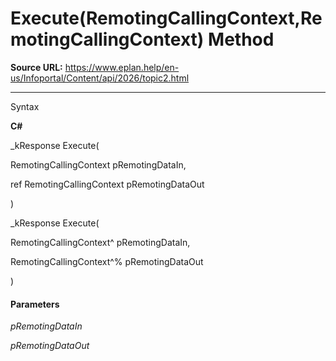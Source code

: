 # Execute(RemotingCallingContext,RemotingCallingContext) Method

**Source URL:** https://www.eplan.help/en-us/Infoportal/Content/api/2026/topic2.html

---

Syntax

**C#**



_kResponse Execute( 

   RemotingCallingContext pRemotingDataIn,

   ref RemotingCallingContext pRemotingDataOut

)

_kResponse Execute( 

   RemotingCallingContext^ pRemotingDataIn,

   RemotingCallingContext^% pRemotingDataOut

)


#### Parameters

*pRemotingDataIn*


*pRemotingDataOut*
